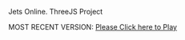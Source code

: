 Jets Online. ThreeJS Project

MOST RECENT VERSION: [Please Click here to Play](https://rawcdn.githack.com/alperenbutun/jets-online/9f2a8b9/index.html)
